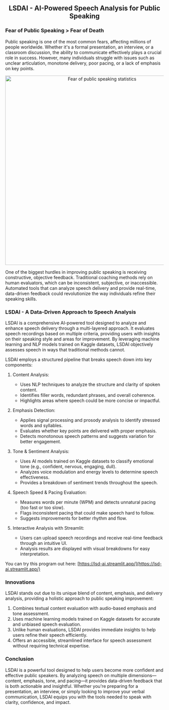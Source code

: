 <center>

## LSDAI - AI-Powered Speech Analysis for Public Speaking  

</center>

### Fear of Public Speaking > Fear of Death

Public speaking is one of the most common fears, affecting millions of people worldwide. Whether it's a formal presentation, an interview, or a classroom discussion, the ability to communicate effectively plays a crucial role in success. However, many individuals struggle with issues such as unclear articulation, monotone delivery, poor pacing, or a lack of emphasis on key points.

<center>

<img src="static/imgs/fear_of_public_speaking.png" alt="Fear of public speaking statistics" width="600">

</center>

One of the biggest hurdles in improving public speaking is receiving constructive, objective feedback. Traditional coaching methods rely on human evaluators, which can be inconsistent, subjective, or inaccessible. Automated tools that can analyze speech delivery and provide real-time, data-driven feedback could revolutionize the way individuals refine their speaking skills.

### LSDAI - A Data-Driven Approach to Speech Analysis  

LSDAI is a comprehensive AI-powered tool designed to analyze and enhance speech delivery through a multi-layered approach. It evaluates speech recordings based on multiple criteria, providing users with insights on their speaking style and areas for improvement. By leveraging machine learning and NLP models trained on Kaggle datasets, LSDAI objectively assesses speech in ways that traditional methods cannot.

LSDAI employs a structured pipeline that breaks speech down into key components:

1. Content Analysis:
    - Uses NLP techniques to analyze the structure and clarity of spoken content.
    - Identifies filler words, redundant phrases, and overall coherence.
    - Highlights areas where speech could be more concise or impactful.

2. Emphasis Detection:
    - Applies signal processing and prosody analysis to identify stressed words and syllables.  
    - Evaluates whether key points are delivered with proper emphasis.  
    - Detects monotonous speech patterns and suggests variation for better engagement.  

3. Tone & Sentiment Analysis:
    - Uses AI models trained on Kaggle datasets to classify emotional tone (e.g., confident, nervous, engaging, dull).  
    - Analyzes voice modulation and energy levels to determine speech effectiveness.  
    - Provides a breakdown of sentiment trends throughout the speech.  

4. Speech Speed & Pacing Evaluation:
    - Measures words per minute (WPM) and detects unnatural pacing (too fast or too slow).  
    - Flags inconsistent pacing that could make speech hard to follow.  
    - Suggests improvements for better rhythm and flow.  

5. Interactive Analysis with Streamlit:
    - Users can upload speech recordings and receive real-time feedback through an intuitive UI.  
    - Analysis results are displayed with visual breakdowns for easy interpretation.  

You can try this program out here: [https://lsd-ai.streamlit.app/](https://lsd-ai.streamlit.app/)

### Innovations  

LSDAI stands out due to its unique blend of content, emphasis, and delivery analysis, providing a holistic approach to public speaking improvement:  

1. Combines textual content evaluation with audio-based emphasis and tone assessment.  
2. Uses machine learning models trained on Kaggle datasets for accurate and unbiased speech evaluation.  
3. Unlike human evaluations, LSDAI provides immediate insights to help users refine their speech efficiently.  
4. Offers an accessible, streamlined interface for speech assessment without requiring technical expertise.  

### Conclusion  

LSDAI is a powerful tool designed to help users become more confident and effective public speakers. By analyzing speech on multiple dimensions—content, emphasis, tone, and pacing—it provides data-driven feedback that is both actionable and insightful. Whether you're preparing for a presentation, an interview, or simply looking to improve your verbal communication, LSDAI equips you with the tools needed to speak with clarity, confidence, and impact.